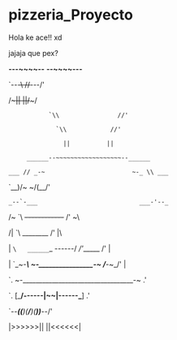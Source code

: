 # pizzeria_Proyecto
Hola ke ace!! xd

jajaja que pex?

 __---~~~~--__                      __--~~~~---__
 
 `\---~~~~~~~~\\                    //~~~~~~~~---/'  
 
   \/~~~~~~~~~\||                  ||/~~~~~~~~~\/ 
   
               `\\                //'
               
                 `\\            //'
                 
                   ||          ||      
                   
         ______--~~~~~~~~~~~~~~~~~~--______         
         
    ___ // _-~                        ~-_ \\ ___  
    
   `\__)\/~                              ~\/(__/'          
   
    _--`-___                            ___-'--_        
    
  /~     `\ ~~~~~~~~------------~~~~~~~~ /'     ~\        
  
 /|        `\         ________         /'        |\     
 
| `\   ______`\_      \------/      _/'______   /' |          

|   `\_~-_____\ ~-________________-~ /_____-~_/'   |  

`.     ~-__________________________________-~     .'       

 `.      [_______/------|~~|------\_______]      .'
 
  `\--___((____)(________\/________)(____))___--/'           
  
   |>>>>>>||                            ||<<<<<<|
   

